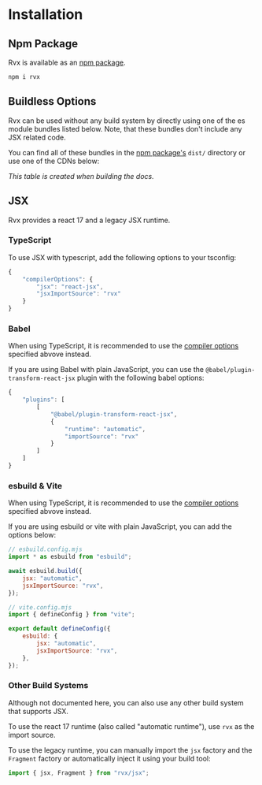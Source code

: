 # Installation

## Npm Package
Rvx is available as an [npm package](https://www.npmjs.com/package/rvx).
```bash
npm i rvx
```

## Buildless Options
Rvx can be used without any build system by directly using one of the es module bundles listed below. Note, that these bundles don't include any JSX related code.

You can find all of these bundles in the [npm package's](#npm-package) `dist/` directory or use one of the CDNs below:

<!-- RVX:MODULES:START -->
_This table is created when building the docs._
<!-- RVX:MODULES:END -->

## JSX
Rvx provides a react 17 and a legacy JSX runtime.

### TypeScript
To use JSX with typescript, add the following options to your tsconfig:
```js
{
	"compilerOptions": {
		"jsx": "react-jsx",
		"jsxImportSource": "rvx"
	}
}
```

### Babel
When using TypeScript, it is recommended to use the [compiler options](#typescript) specified abvove instead.

If you are using Babel with plain JavaScript, you can use the `@babel/plugin-transform-react-jsx` plugin with the following babel options:
```js
{
	"plugins": [
		[
			"@babel/plugin-transform-react-jsx",
			{
				"runtime": "automatic",
				"importSource": "rvx"
			}
		]
	]
}
```

### esbuild & Vite
When using TypeScript, it is recommended to use the [compiler options](#typescript) specified abvove instead.

If you are using esbuild or vite with plain JavaScript, you can add the options below:
```js
// esbuild.config.mjs
import * as esbuild from "esbuild";

await esbuild.build({
	jsx: "automatic",
	jsxImportSource: "rvx",
});
```
```js
// vite.config.mjs
import { defineConfig } from "vite";

export default defineConfig({
	esbuild: {
		jsx: "automatic",
		jsxImportSource: "rvx",
	},
});
```

### Other Build Systems
Although not documented here, you can also use any other build system that supports JSX.

To use the react 17 runtime (also called "automatic runtime"), use `rvx` as the import source.

To use the legacy runtime, you can manually import the `jsx` factory and the `Fragment` factory or automatically inject it using your build tool:
```js
import { jsx, Fragment } from "rvx/jsx";
```

